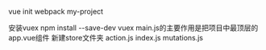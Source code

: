 vue init webpack my-project

安装vuex
npm install --save-dev vuex
main.js的主要作用是把项目中最顶层的app.vue组件
新建store文件夹 action.js index.js mutations.js
